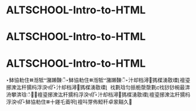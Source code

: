 ﻿# ALTSCHOOL-Intro-to-HTML
# ALTSCHOOL-Intro-to-HTML
# ALTSCHOOL-Intro-to-HTML
‣䱁協䡃住ⵌ湉牴ⵯ潴䠭䵔ੌ‣䱁協䡃住ⵌ湉牴ⵯ潴䠭䵔ੌ‣汁却档潯⵬獁楳湧敭瑮⌊䄠瑬捓潨汯䄭獳杩浮湥ੴ‣汁却档潯⵬獁楳湧敭瑮⌊ 䄀氀琀匀挀栀漀漀氀ⴀ䄀猀猀椀最渀洀攀渀琀ഀ਀⌀䄠瑬捓潨汯䄭獳杩浮湥ੴ‣汁却档潯⵬獁楳湧敭瑮⌊䄠瑬捓潨汯䄭獳杩浮湥ੴ‣䱁協䡃住ⵌ十䥓乇䕍呎⌊䄠呌䍓佈䱏䄭卓䝉䵎久੔
